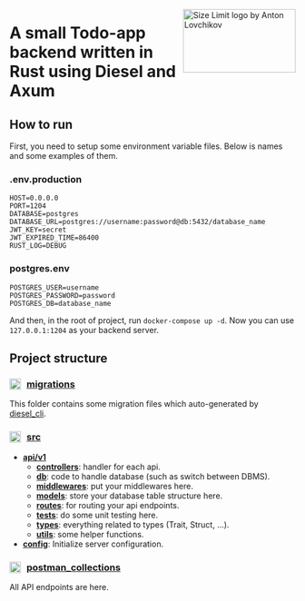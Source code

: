 <img src="https://opensource.com/sites/default/files/lead-images/rust_programming_crab_sea.png" align="right"
     alt="Size Limit logo by Anton Lovchikov" width="198" height="112">
# A small Todo-app backend written in Rust using Diesel and Axum
## How to run
First, you need to setup some environment variable files. Below is names and some examples of them.
### .env.production
```
HOST=0.0.0.0
PORT=1204
DATABASE=postgres
DATABASE_URL=postgres://username:password@db:5432/database_name
JWT_KEY=secret
JWT_EXPIRED_TIME=86400
RUST_LOG=DEBUG
```
### postgres.env
```
POSTGRES_USER=username
POSTGRES_PASSWORD=password
POSTGRES_DB=database_name
```
And then, in the root of project, run ``docker-compose up -d``. Now you can use ``127.0.0.1:1204`` as your backend server.
## Project structure

### [migrations](./migrations/)<img src="https://cdn-icons-png.flaticon.com/512/9243/9243391.png" align="left" alt="Size Limit logo by Anton Lovchikov" width="20" height="20" style="margin-right: 10px;">

This folder contains some migration files which auto-generated by [diesel_cli](https://crates.io/crates/diesel_cli).

### [src](./src/)<img src="https://cdn-icons-png.flaticon.com/512/9005/9005715.png" align="left" alt="Size Limit logo by Anton Lovchikov" width="20" height="20" style="margin-right: 10px;">
- **[api/v1](./src/api/v1)**
  - **[controllers](./src/api/v1/controllers/)**: handler for each api.
  - **[db](./src/api/v1/db/)**: code to handle database (such as switch between DBMS).
  - **[middlewares](./src/api/v1/middlewares/)**: put your middlewares here.
  - **[models](./src/api/v1/models/)**: store your database table structure here.
  - **[routes](./src/api/v1/routes/)**: for routing your api endpoints.
  - **[tests](./src/api/v1/tests/)**: do some unit testing here.
  - **[types](./src/api/v1/types/)**: everything related to types (Trait, Struct, ...).
  - **[utils](./src/api/v1/utils/)**: some helper functions.
- **[config](./src/config/)**: Initialize server configuration.
### [postman_collections](./postman_collections/)<img src="https://www.svgrepo.com/show/354202/postman-icon.svg" align="left" alt="Size Limit logo by Anton Lovchikov" width="20" height="20" style="margin-right: 10px;">
All API endpoints are here.

